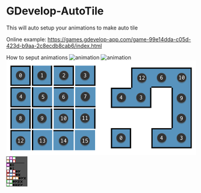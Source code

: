 # GDevelop-AutoTile

This will auto setup your animations to make auto tile

Online example: https://games.gdevelop-app.com/game-99e14dda-c05d-423d-b9aa-2c8ecdb8cab6/index.html

How to seput animations
![animation](https://i.imgur.com/jrKtGdw.png)
![animation](https://i.imgur.com/DWPZVwA.png)
![animation](autoTile.png)
![animation](Example.png)
